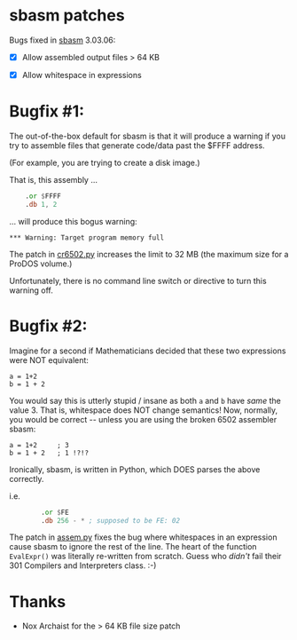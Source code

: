 # sbasm patches

Bugs fixed in [sbasm](https://www.sbprojects.net/sbasm/) 3.03.06:

* [x] Allow assembled output files > 64 KB 
* [x] Allow whitespace in expressions


# Bugfix #1:

The out-of-the-box default for sbasm is that it will produce a warning if you try to assemble files that generate code/data past the $FFFF address.

(For example, you are trying to create a disk image.)

That is, this assembly ...


```asm
    .or $FFFF
    .db 1, 2
```

... will produce this bogus warning:

```
*** Warning: Target program memory full
```

The patch in [cr6502.py](sbapack/cr6502.py#L414) increases the limit to 32 MB (the maximum
 size for a ProDOS volume.)

Unfortunately, there is no command line switch or directive to turn this warning off.


# Bugfix #2:

Imagine for a second if Mathematicians decided that these two expressions were NOT equivalent:

    a = 1+2
    b = 1 + 2

You would say this is utterly stupid / insane as both `a` and `b` have _same_
 the value 3.  That is, whitespace does NOT change semantics!  Now, normally,
 you would be correct -- unless you are using the broken 6502 assembler sbasm:

    a = 1+2     ; 3
    b = 1 + 2   ; 1 !?!?

Ironically, sbasm, is written in Python, which DOES parses the above correctly.

i.e.

```asm
        .or $FE
        .db 256 - * ; supposed to be FE: 02
```

The patch in [assem.py](sbapack/assem.py#L741-L841) fixes the bug where whitespaces in
 an expression cause sbasm to ignore the rest of the line.  The heart of the
function `EvalExpr()` was literally re-written from scratch. Guess who _didn't_ fail their
301 Compilers and Interpreters class. :-)


# Thanks

* Nox Archaist for the > 64 KB file size patch
